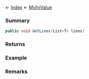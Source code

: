 ← [Index](Api-Index) ← [MyIniValue](VRage.Game.ModAPI.Ingame.Utilities.MyIniValue)

### Summary

```csharp
public void GetLines(List<T> lines)
```

### Returns

### Example

### Remarks

